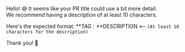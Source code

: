 Hello! 😅 It seems like your PR title could use a bit more detail.  
We recommend having a description of at least 10 characters.

Here's the expected format:
**$TAG:**$DESCRIPTION <-- `(At least 10 characters for the description)`

Thank you! 🙌
